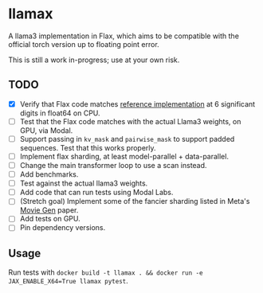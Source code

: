 # llamax

A llama3 implementation in Flax, which aims to be compatible with the official torch version up to floating point error.

This is still a work in-progress; use at your own risk.

## TODO

- [x] Verify that Flax code matches [reference implementation](https://github.com/meta-llama/llama3/blob/main/llama/model.py) at 6 significant digits in float64 on CPU.
- [ ] Test that the Flax code matches with the actual Llama3 weights, on GPU, via Modal.
- [ ] Support passing in `kv_mask` and `pairwise_mask` to support padded sequences. Test that this works properly.
- [ ] Implement flax sharding, at least model-parallel + data-parallel.
- [ ] Change the main transformer loop to use a scan instead.
- [ ] Add benchmarks.
- [ ] Test against the actual llama3 weights.
- [ ] Add code that can run tests using Modal Labs.
- [ ] (Stretch goal) Implement some of the fancier sharding listed in Meta's [Movie Gen](https://ai.meta.com/research/movie-gen/) paper.
- [ ] Add tests on GPU.
- [ ] Pin dependency versions.

## Usage

Run tests with `docker build -t llamax . && docker run -e JAX_ENABLE_X64=True llamax pytest`.